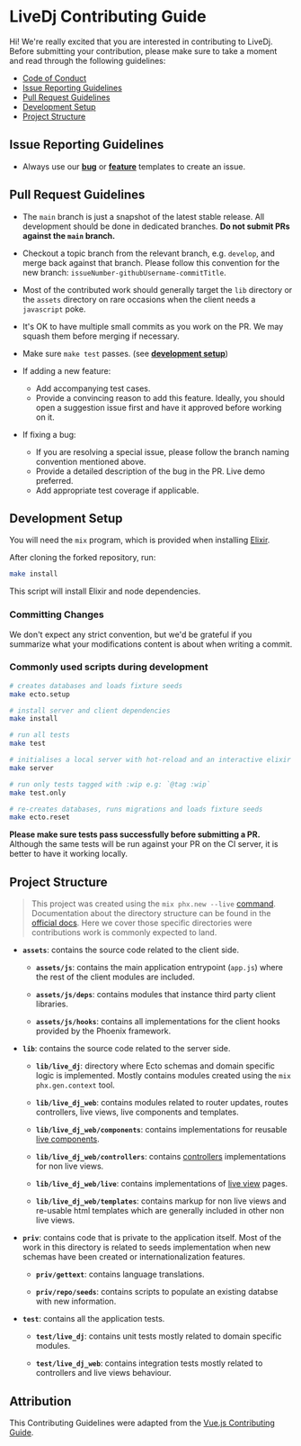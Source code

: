 # LiveDj Contributing Guide

Hi! We're really excited that you are interested in contributing to LiveDj. Before submitting your contribution, please make sure to take a moment and read through the following guidelines:

+   [Code of Conduct](https://github.com/sgobotta/live_dj/blob/main/.github/CODE_OF_CONDUCT.md)
+   [Issue Reporting Guidelines](#issue-reporting-guidelines)
+   [Pull Request Guidelines](#pull-request-guidelines)
+   [Development Setup](#development-setup)
+   [Project Structure](#project-structure)

## Issue Reporting Guidelines

- Always use our [**bug**](https://github.com/sgobotta/live_dj/issues/new?assignees=&labels=bug&template=bug_report.md&title=) or [**feature**](https://github.com/sgobotta/live_dj/issues/new?assignees=&labels=enhancement&template=feature_request.md&title=) templates to create an issue.

## Pull Request Guidelines

+  The `main` branch is just a snapshot of the latest stable release. All development should be done in dedicated branches. **Do not submit PRs against the `main` branch.**

+  Checkout a topic branch from the relevant branch, e.g. `develop`, and merge back against that branch. Please follow this convention for the new branch: `issueNumber-githubUsername-commitTitle`.

+  Most of the contributed work should generally target the `lib` directory or the `assets` directory on rare occasions when the client needs a `javascript` poke.

+  It's OK to have multiple small commits as you work on the PR. We may squash them before merging if necessary.

+   Make sure `make test` passes. (see [**development setup**](#development-setup))

+   If adding a new feature:
    +   Add accompanying test cases.
    +   Provide a convincing reason to add this feature. Ideally, you should open a suggestion issue first and have it approved before working on it.

+   If fixing a bug:
    +   If you are resolving a special issue, please follow the branch naming convention mentioned above.
    +   Provide a detailed description of the bug in the PR. Live demo preferred.
    +   Add appropriate test coverage if applicable.

## Development Setup

You will need the `mix` program, which is provided when installing [Elixir](https://elixir-lang.org/install.html).

After cloning the forked repository, run:

```bash
make install
```

This script will install Elixir and node dependencies.

### Committing Changes

We don't expect any strict convention, but we'd be grateful if you summarize what your modifications content is about when writing a commit.

### Commonly used scripts during development

``` bash
# creates databases and loads fixture seeds
make ecto.setup

# install server and client dependencies
make install

# run all tests
make test

# initialises a local server with hot-reload and an interactive elixir prompt
make server

# run only tests tagged with :wip e.g: `@tag :wip`
make test.only

# re-creates databases, runs migrations and loads fixture seeds
make ecto.reset
```

**Please make sure tests pass successfully before submitting a PR.** Although the same tests will be run against your PR on the CI server, it is better to have it working locally.

## Project Structure

> This project was created using the `mix phx.new --live` [command](https://hexdocs.pm/phoenix/Mix.Tasks.Phx.New.html). Documentation about the directory structure can be found in the [official docs](https://hexdocs.pm/phoenix/directory_structure.html). Here we cover those specific directories were contributions work is commonly expected to land.

+   **`assets`**: contains the source code related to the client side.

    +   **`assets/js`**: contains the main application entrypoint (`app.js`) where the rest of the client modules are included.

    +   **`assets/js/deps`**: contains modules that instance third party client libraries.

    +   **`assets/js/hooks`**: contains all implementations for the client hooks provided by the Phoenix framework.

+   **`lib`**: contains the source code related to the server side.

    +   **`lib/live_dj`**: directory where Ecto schemas and domain specific logic is implemented. Mostly contains modules created using the `mix phx.gen.context` tool.

    +   **`lib/live_dj_web`**: contains modules related to router updates, routes controllers, live views, live components and templates.

    +   **`lib/live_dj_web/components`**: contains implementations for reusable [live components](https://hexdocs.pm/phoenix_live_view/Phoenix.LiveComponent.html).

    +   **`lib/live_dj_web/controllers`**: contains [controllers](https://hexdocs.pm/phoenix/Phoenix.Controller.html) implementations for non live views.

    +   **`lib/live_dj_web/live`**: contains implementations of [live view](https://hexdocs.pm/phoenix_live_view/Phoenix.LiveView.html) pages.

    +   **`lib/live_dj_web/templates`**: contains markup for non live views and re-usable html templates which are generally included in other non live views.

+   **`priv`**: contains code that is private to the application itself. Most of the work in this directory is related to seeds implementation when new schemas have been created or internationalization features.

    + **`priv/gettext`**: contains language translations.

    + **`priv/repo/seeds`**: contains scripts to populate an existing databse with new information.

+   **`test`**: contains all the application tests.

    +   **`test/live_dj`**: contains unit tests mostly related to domain specific modules.

    +   **`test/live_dj_web`**: contains integration tests mostly related to controllers and live views behaviour.

## Attribution

This Contributing Guidelines were adapted from the [Vue.js Contributing Guide][vue-js-contributing-guide].

[vue-js-contributing-guide]: https://github.com/vuejs/vue/blob/dev/.github/CONTRIBUTING.md
